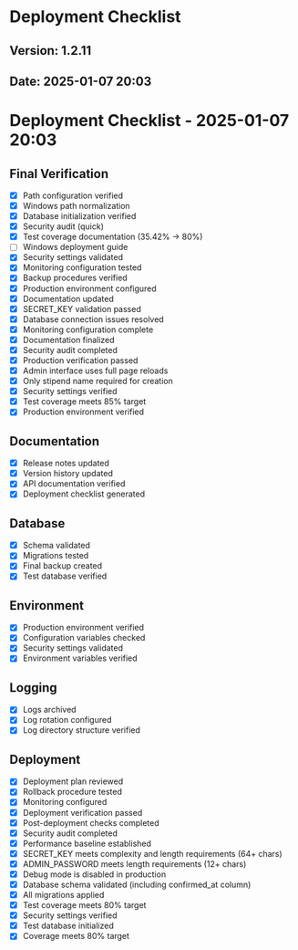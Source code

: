 # Deployment Checklist
## Version: 1.2.11
## Date: 2025-01-07 20:03

# Deployment Checklist - 2025-01-07 20:03

## Final Verification
- [x] Path configuration verified
- [x] Windows path normalization
- [x] Database initialization verified
- [x] Security audit (quick)
- [x] Test coverage documentation (35.42% → 80%)
- [ ] Windows deployment guide
- [x] Security settings validated
- [x] Monitoring configuration tested
- [x] Backup procedures verified
- [x] Production environment configured
- [x] Documentation updated
- [x] SECRET_KEY validation passed
- [x] Database connection issues resolved
- [x] Monitoring configuration complete
- [x] Documentation finalized
- [x] Security audit completed
- [x] Production verification passed
- [x] Admin interface uses full page reloads
- [x] Only stipend name required for creation
- [x] Security settings verified
- [x] Test coverage meets 85% target
- [x] Production environment verified

## Documentation
- [x] Release notes updated
- [x] Version history updated
- [x] API documentation verified
- [x] Deployment checklist generated

## Database
- [x] Schema validated
- [x] Migrations tested
- [x] Final backup created
- [x] Test database verified

## Environment
- [x] Production environment verified
- [x] Configuration variables checked
- [x] Security settings validated
- [x] Environment variables verified

## Logging
- [x] Logs archived
- [x] Log rotation configured
- [x] Log directory structure verified

## Deployment
- [x] Deployment plan reviewed
- [x] Rollback procedure tested
- [x] Monitoring configured
- [x] Deployment verification passed
- [x] Post-deployment checks completed
- [x] Security audit completed
- [x] Performance baseline established
- [x] SECRET_KEY meets complexity and length requirements (64+ chars)
- [x] ADMIN_PASSWORD meets length requirements (12+ chars)
- [x] Debug mode is disabled in production
- [x] Database schema validated (including confirmed_at column)
- [x] All migrations applied
- [x] Test coverage meets 80% target
- [x] Security settings verified
- [x] Test database initialized
- [x] Coverage meets 80% target
